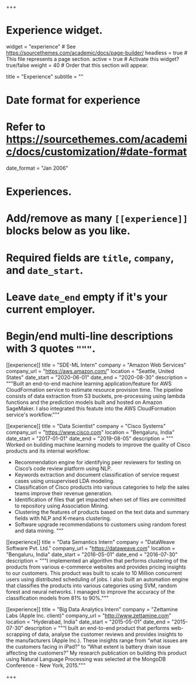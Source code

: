 +++
# Experience widget.
widget = "experience"  # See https://sourcethemes.com/academic/docs/page-builder/
headless = true  # This file represents a page section.
active = true  # Activate this widget? true/false
weight = 40  # Order that this section will appear.

title = "Experience"
subtitle = ""

# Date format for experience
#   Refer to https://sourcethemes.com/academic/docs/customization/#date-format
date_format = "Jan 2006"

# Experiences.
#   Add/remove as many `[[experience]]` blocks below as you like.
#   Required fields are `title`, `company`, and `date_start`.
#   Leave `date_end` empty if it's your current employer.
#   Begin/end multi-line descriptions with 3 quotes `"""`.
[[experience]]
  title = "SDE-ML Intern"
  company = "Amazon Web Services"
  company_url = "https://aws.amazon.com/"
  location = "Seattle, United States"
  date_start = "2020-06-01"
  date_end = "2020-08-30"
  description = """Built an end-to-end machine learning application/feature for AWS CloudFormation service to estimate resource provision time. The pipeline consists of data extraction from S3 buckets, pre-processing using lambda functions and the prediction models built and hosted on Amazon SageMaker. I also integrated this featute into the AWS CloudFormation service's workflow."""




[[experience]]
  title = "Data Scientist"
  company = "Cisco Systems"
  company_url = "https://www.cisco.com"
  location = "Bengaluru, India"
  date_start = "2017-01-01"
  date_end = "2019-08-05"
  description = """
  Worked on building machine learning models to improve the quality of Cisco products and its internal workflow:
  
  * Recommendation engine for identifying peer reviewers for testing on Cisco’s code review platform using NLP.
  * Keywords extraction and document classification of service request cases using unsupervised LDA modeling.
  * Classification of Cisco products into various categories to help the sales teams improve their revenue generation.
  * Identification of files that get impacted when set of files are committed to repository using Association Mining.
  * Clustering the features of products based on the text data and summary fields with NLP and K-means clustering.
  * Software upgrade recommendations to customers using random forest and data mining.
  """

[[experience]]
  title = "Data Semantics Intern"
  company = "DataWeave Software Pvt. Ltd."
  company_url = "https://dataweave.com"
  location = "Bengaluru, India"
  date_start = "2016-05-01"
  date_end = "2016-07-30"
  description = """I implemented an algorithm that performs clustering of the products from various e-commerce websites and provides pricing insights to our customers. This product was built to scale to 10 Million concurrent users using distributed scheduling of jobs. I also built an automation engine that classifies the products into various categories using SVM, random forest and neural networks. I managed to improve the accuracy of the classification models from 81% to 90%."""

[[experience]]
  title = "Big Data Analytics Intern"
  company = "Zettamine Labs (Apple Inc. client)"
  company_url = "http://www.zettamine.com"
  location = "Hyderabad, India"
  date_start = "2015-05-01"
  date_end = "2015-07-30"
  description = """I built an end-to-end product that performs web-scrapping of data, analyse the customer reviews and provides insights to the manufacturers (Apple Inc.). These insights range from “what issues are the customers facing in iPad?” to “What extent is battery drain issue affecting the customers?” My research publication on building this product using Natural Language Processing was selected at the MongoDB Conference - New York, 2015."""


+++
